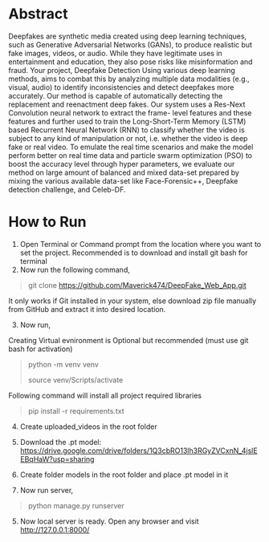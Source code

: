# Abstract

Deepfakes are synthetic media created using deep learning techniques, such as Generative Adversarial Networks (GANs), to produce realistic but fake images, videos, or audio. While they have legitimate uses in entertainment and education, they also pose risks like misinformation and fraud. Your project, Deepfake Detection Using various deep learning methods, aims to combat this by analyzing multiple data modalities (e.g., visual, audio) to identify inconsistencies and detect deepfakes more accurately. Our method is capable of automatically detecting the replacement and reenactment deep fakes. Our system uses a Res-Next Convolution neural network to extract the frame- level features and these features and further used to train the Long-Short-Term Memory (LSTM) based Recurrent Neural Network (RNN) to classify whether the video is subject to any kind of manipulation or not, i.e. whether the video is deep fake or real video. To emulate the real time scenarios and make the model perform better on real time data and particle swarm optimization (PSO) to boost the accuracy level through hyper parameters, we evaluate our method on large amount of balanced and mixed data-set prepared by mixing the various available data-set like Face-Forensic++, Deepfake detection challenge, and Celeb-DF.

# How to Run

1. Open Terminal or Command prompt from the location where you want to set the project. Recommended is to download and install git bash for terminal
2. Now run the following command,
> git clone https://github.com/Maverick474/DeepFake_Web_App.git

It only works if Git installed in your system, else download zip file manually from GitHub and extract it into desired location.

3. Now run,

Creating Virtual evnironment is Optional but recommended (must use git bash for activation)
> python -m venv venv
> 
> source venv/Scripts/activate

Following command will install all project required libraries
> pip install -r requirements.txt

4. Create uploaded_videos in the root folder

5. Download the .pt model: https://drive.google.com/drive/folders/1Q3cbRO13lh3RGyZVCxnN_4jslEEBqHaW?usp=sharing

6. Create folder models in the root folder and place .pt model in it

7. Now run server,
> python manage.py runserver

5. Now local server is ready. Open any browser and visit http://127.0.0.1:8000/
